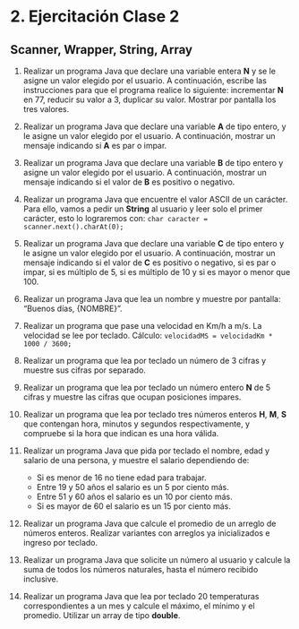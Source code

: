 # 2. Ejercitación Clase 2
## Scanner, Wrapper, String, Array

1. Realizar un programa Java que declare una variable entera **N** y se le asigne un valor elegido por el usuario. A continuación, escribe las instrucciones para que el programa realice lo siguiente: incrementar **N** en 77, reducir su valor a 3, duplicar su valor. Mostrar por pantalla los tres valores.

2. Realizar un programa Java que declare una variable **A** de tipo entero, y le asigne un valor elegido por el usuario. A continuación, mostrar un mensaje indicando si **A** es par o impar.

3. Realizar un programa Java que declare una variable **B** de tipo entero y asigne un valor elegido por el usuario. A continuación, mostrar un mensaje indicando si el valor de **B** es positivo o negativo.

4. Realizar un programa Java que encuentre el valor ASCII de un carácter. Para ello, vamos a pedir un **String** al usuario y leer solo el primer carácter, esto lo lograremos con: `char caracter = scanner.next().charAt(0);`

5. Realizar un programa Java que declare una variable **C** de tipo entero y le asigne un valor elegido por el usuario. A continuación, mostrar un mensaje indicando si el valor de **C** es positivo o negativo, si es par o impar, si es múltiplo de 5, si es múltiplo de 10 y si es mayor o menor que 100.

6. Realizar un programa Java que lea un nombre y muestre por pantalla: “Buenos días, {NOMBRE}”.

7. Realizar un programa que pase una velocidad en Km/h a m/s. La velocidad se lee por teclado. Cálculo: `velocidadMS = velocidadKm * 1000 / 3600;`

8. Realizar un programa que lea por teclado un número de 3 cifras y muestre sus cifras por separado.

9. Realizar un programa que lea por teclado un número entero **N** de 5 cifras y muestre las cifras que ocupan posiciones impares.

10. Realizar un programa que lea por teclado tres números enteros **H**, **M**, **S** que contengan hora, minutos y segundos respectivamente, y compruebe si la hora que indican es una hora válida.

11. Realizar un programa Java que pida por teclado el nombre, edad y salario de una persona, y muestre el salario dependiendo de:
    - Si es menor de 16 no tiene edad para trabajar.
    - Entre 19 y 50 años el salario es un 5 por ciento más.
    - Entre 51 y 60 años el salario es un 10 por ciento más.
    - Si es mayor de 60 el salario es un 15 por ciento más.

12. Realizar un programa Java que calcule el promedio de un arreglo de números enteros. Realizar variantes con arreglos ya inicializados e ingreso por teclado.

13. Realizar un programa Java que solicite un número al usuario y calcule la suma de todos los números naturales, hasta el número recibido inclusive.

14. Realizar un programa Java que lea por teclado 20 temperaturas correspondientes a un mes y calcule el máximo, el mínimo y el promedio. Utilizar un array de tipo **double**.
